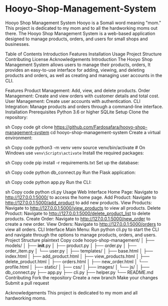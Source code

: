 # Hooyo-Shop-Management-System
Hooyo Shop Management System
Hooyo is a Somali word meaning "mom." This project is dedicated to my mom and to all the hardworking moms out there. The Hooyo Shop Management System is a web-based application designed to manage products, orders, and users for small shops and businesses.

Table of Contents
Introduction
Features
Installation
Usage
Project Structure
Contributing
License
Acknowledgements
Introduction
The Hooyo Shop Management System allows users to manage their products, orders, It provides an easy-to-use interface for adding, viewing, and deleting products and orders, as well as creating and managing user accounts in the CLI.

Features
Product Management: Add, view, and delete products.
Order Management: Create and view orders with customer details and total cost.
User Management: Create user accounts with authentication.
CLI Integration: Manage products and orders through a command-line interface.
Installation
Prerequisites
Python 3.6 or higher
SQLite
Setup
Clone the repository:

sh
Copy code
git clone https://github.com/Fardosafara/hooyo-shop-management-system
cd hooyo-shop-management-system
Create a virtual environment:

sh
Copy code
python3 -m venv venv
source venv/bin/activate  # On Windows use `venv\Scripts\activate`
Install the required packages:

sh
Copy code
pip install -r requirements.txt
Set up the database:

sh
Copy code
python db_connect.py
Run the Flask application:

sh
Copy code
python app.py
Run the CLI:

sh
Copy code
python cli.py
Usage
Web Interface
Home Page: Navigate to http://127.0.0.1:5000/ to access the home page.
Add Product: Navigate to http://127.0.0.1:5000/add_product to add new products.
View Products: Navigate to http://127.0.0.1:5000/view_products to view all products.
Delete Product: Navigate to http://127.0.0.1:5000/delete_product_list to delete products.
Create Order: Navigate to http://127.0.0.1:5000/new_order to create a new order.
View Orders: Navigate to http://127.0.0.1:5000/orders to view all orders.
CLI Interface
Main Menu: Run python cli.py to start the CLI and navigate through the options to manage products, orders, and users.
Project Structure
plaintext
Copy code
hooyo-shop-management/
│
├── models/
│   ├── __init__.py
│   ├── product.py
│   ├── order.py
│   ├── order_item.py
│   └── user.py
│
├── templates/
│   ├── base.html
│   ├── index.html
│   ├── add_product.html
│   ├── view_products.html
│   ├── delete_product.html
│   ├── orders.html
│   ├── new_order.html
│   └── profile.html
│
├── static/
│   ├── css/
│   ├── images/
│   └── js/
│
├── db_connect.py
├── app.py
├── cli.py
├── helper.py
└── README.md
Contributing
Fork the repository
Create a new branch
Make your changes
Submit a pull request

Acknowledgements
This project is dedicated to my mom and all hardworking moms.

